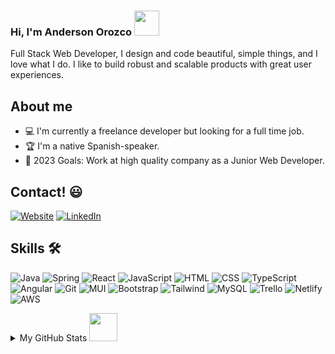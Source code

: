 <h3>Hi, I'm Anderson Orozco <img src="https://media.giphy.com/media/hvRJCLFzcasrR4ia7z/giphy.gif" width="40"></h3>
<p>Full Stack Web Developer,
I design and code beautiful, simple things, and I love what I do.
I like to build robust and scalable products with great user experiences.</p>

## About me
- 💻 I'm currently a freelance developer but looking for a full time job.
- 🏆 I'm a native Spanish-speaker.
- 🥅 2023 Goals: Work at high quality company as a Junior Web Developer.
  
 ## Contact! 😃
[![Website](https://img.shields.io/badge/Website-blue?style=for-the-badge&logo=Google-chrome&logoColor=white)](https://anderson-orozco.netlify.app)
[![LinkedIn](https://img.shields.io/badge/LinkedIn-%230077B5.svg?style=for-the-badge&logo=linkedin&logoColor=white)](https://linkedin.com/in/anderson-orozco) 

## Skills 🛠
![Java](https://img.shields.io/badge/Java-ED8B00?style=for-the-badge&logo=openjdk&logoColor=white)
![Spring](https://img.shields.io/badge/Spring-6DB33F?style=for-the-badge&logo=spring&logoColor=white)
![React](https://img.shields.io/badge/react-%2320232a.svg?style=for-the-badge&logo=react&logoColor=%2361DAFB)
![JavaScript](https://img.shields.io/badge/javascript-%23323330.svg?style=for-the-badge&logo=javascript&logoColor=%23F7DF1E)
![HTML](https://img.shields.io/badge/HTML5-E34F26?style=for-the-badge&logo=html5&logoColor=white)
![CSS](https://img.shields.io/badge/CSS3-1572B6?style=for-the-badge&logo=css3&logoColor=white)
![TypeScript](https://img.shields.io/badge/typescript-%23007ACC.svg?style=for-the-badge&logo=typescript&logoColor=white)
![Angular](https://img.shields.io/badge/Angular-DD0031?style=for-the-badge&logo=angular&logoColor=white)
![Git](https://img.shields.io/badge/git-%23F05033.svg?style=for-the-badge&logo=git&logoColor=white)
![MUI](https://img.shields.io/badge/Material--UI-0081CB?style=for-the-badge&logo=material-ui&logoColor=white)
![Bootstrap](https://img.shields.io/badge/Bootstrap-563D7C?style=for-the-badge&logo=bootstrap&logoColor=white)
![Tailwind](https://img.shields.io/badge/Tailwind_CSS-38B2AC?style=for-the-badge&logo=tailwind-css&logoColor=white)
![MySQL](https://img.shields.io/badge/MySQL-005C84?style=for-the-badge&logo=mysql&logoColor=white)
![Trello](https://img.shields.io/badge/Trello-0052CC?style=for-the-badge&logo=trello&logoColor=white)
![Netlify](https://img.shields.io/badge/Netlify-00C7B7?style=for-the-badge&logo=netlify&logoColor=white)
![AWS](https://img.shields.io/badge/Amazon_AWS-232F3E?style=for-the-badge&logo=amazon-aws&logoColor=white)


<details>
  <summary>My GitHub Stats <img src = "https://i.pinimg.com/originals/65/c4/f4/65c4f452571be1261e9c623f7da488ac.gif" width = 45px></summary>
  <div align="center">
    <a href="https://github.com/Anderson0x07">
      <img src="https://github-profile-summary-cards.vercel.app/api/cards/profile-details?username=Anderson0x07&theme=dark" />
    </a>
    <a href="https://github.com/Anderson0x07">
      <img src="https://github-readme-streak-stats.herokuapp.com/?user=Anderson0x07&hide_border=true&card_width=338&theme=dark" />
    </a>
    <a href="https://github.com/Anderson0x07">
      <img src="http://github-profile-summary-cards.vercel.app/api/cards/repos-per-language?username=Anderson0x07&theme=dark" />
    </a>
  </div>
</details>
